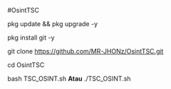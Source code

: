 #OsintTSC

pkg update && pkg upgrade -y

pkg install git -y

git clone https://github.com/MR-JHONz/OsintTSC.git

cd OsintTSC

bash TSC_OSINT.sh <b>Atau</b> ./TSC_OSINT.sh

